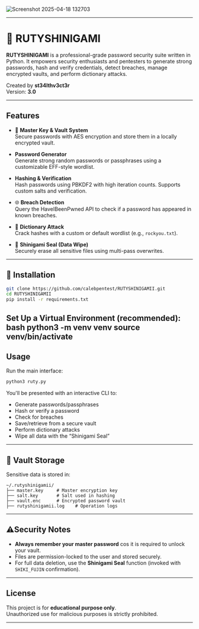 ![Screenshot 2025-04-18 132703](https://github.com/user-attachments/assets/d219b914-eef3-49fc-b55e-6a738fa85593)


---

# 🔐 RUTYSHINIGAMI

**RUTYSHINIGAMI** is a professional-grade password security suite written in Python. It empowers security enthusiasts and pentesters to generate strong passwords, hash and verify credentials, detect breaches, manage encrypted vaults, and perform dictionary attacks.

Created by **st34lthv3ct3r**  
Version: **3.0**

---

## Features

* 🔑 **Master Key & Vault System**  
  Secure passwords with AES encryption and store them in a locally encrypted vault.

-  **Password Generator**  
  Generate strong random passwords or passphrases using a customizable EFF-style wordlist.

-   **Hashing & Verification**  
  Hash passwords using PBKDF2 with high iteration counts. Supports custom salts and verification.

* 🌐 **Breach Detection**  
  Query the HaveIBeenPwned API to check if a password has appeared in known breaches.

* 📖 **Dictionary Attack**  
  Crack hashes with a custom or default wordlist (e.g., `rockyou.txt`).

* 🩻 **Shinigami Seal (Data Wipe)**  
  Securely erase all sensitive files using multi-pass overwrites.

---

## 📁 Installation

```bash
git clone https://github.com/calebpentest/RUTYSHINIGAMII.git
cd RUTYSHINIGAMII
pip install -r requirements.txt
```
Set Up a Virtual Environment (recommended):
bash
python3 -m venv venv
source venv/bin/activate
---

## Usage
Run the main interface:

```bash
python3 ruty.py
```

You'll be presented with an interactive CLI to:
* Generate passwords/passphrases
* Hash or verify a password
* Check for breaches
* Save/retrieve from a secure vault
* Perform dictionary attacks
* Wipe all data with the “Shinigami Seal”

---

## 🔐 Vault Storage

Sensitive data is stored in:
```
~/.rutyshinigamii/
├── master.key     # Master encryption key
├── salt.key       # Salt used in hashing
├── vault.enc      # Encrypted password vault
├── rutyshinigamii.log    # Operation logs
```

---

## ⚠️Security Notes

* **Always remember your master password** cos it is required to unlock your vault.
* Files are permission-locked to the user and stored securely.
* For full data deletion, use the **Shinigami Seal** function (invoked with `SHIKI_FUJIN` confirmation).

---

## License

This project is for **educational purpose only**.  
Unauthorized use for malicious purposes is strictly prohibited.

---
